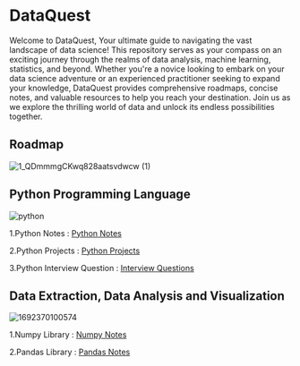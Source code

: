 # DataQuest
Welcome to DataQuest, 
Your ultimate guide to navigating the vast landscape of data science! This repository serves as your compass on an exciting journey through the realms of data analysis, machine learning, statistics, and beyond. Whether you're a novice looking to embark on your data science adventure or an experienced practitioner seeking to expand your knowledge, DataQuest provides comprehensive roadmaps, concise notes, and valuable resources to help you reach your destination. Join us as we explore the thrilling world of data and unlock its endless possibilities together.

 
 ## Roadmap 
 
 ![1_QDmmmgCKwq828aatsvdwcw (1)](https://github.com/Ishikakataria06/DataQuest/assets/147333547/853852ef-7bb6-4356-8070-d282f4cc29b8)

 ## Python Programming Language 
 
 ![python](https://github.com/Ishikakataria06/DataQuest/assets/147333547/9aca4c4b-2045-472c-8576-c38033cf567d)
 
 1.Python Notes : [Python Notes](https://github.com/Ishikakataria06/DataQuest/blob/main/Python%20Notes.ipynb)
 
 2.Python Projects : [Python Projects](https://github.com/Ishikakataria06/Basic-Python-Projects)

 3.Python Interview Question : [Interview Questions](https://github.com/Ishikakataria06/DataQuest/blob/main/Interview%20Question.ipynb)

 ## Data Extraction, Data Analysis and Visualization
![1692370100574](https://github.com/Ishikakataria06/DataQuest/assets/147333547/493c2615-6e08-41a1-91b4-64bb9cfa66fc)

 1.Numpy Library : [Numpy Notes](https://github.com/Ishikakataria06/DataQuest/blob/main/Numpy%20Notes.ipynb)
 
 2.Pandas Library : [Pandas Notes](https://github.com/Ishikakataria06/DataQuest/blob/main/Pandas%20Notes.ipynb)



